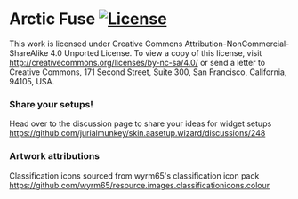 
# Arctic Fuse [![License](https://img.shields.io/badge/license-CC--NC--SA%204.0-green)](http://creativecommons.org/licenses/by-nc-sa/4.0/)

This work is licensed under Creative Commons Attribution-NonCommercial-ShareAlike 4.0 Unported License. To view a copy of this license, visit http://creativecommons.org/licenses/by-nc-sa/4.0/
or send a letter to Creative Commons, 171 Second Street, Suite 300, San Francisco, California, 94105, USA.

### Share your setups!

Head over to the discussion page to share your ideas for widget setups https://github.com/jurialmunkey/skin.aasetup.wizard/discussions/248


### Artwork attributions

Classification icons sourced from wyrm65's classification icon pack
https://github.com/wyrm65/resource.images.classificationicons.colour
